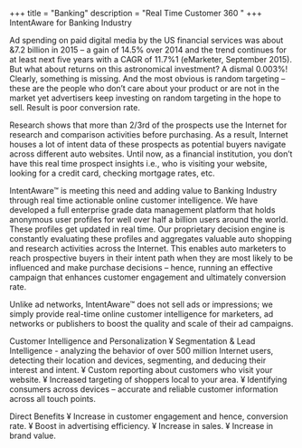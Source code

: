 +++
title = "Banking"
description = "Real Time Customer 360 "
+++
IntentAware for Banking Industry

Ad spending on paid digital media by the US financial services was about &7.2 billion in 2015 – a gain of 14.5% over 2014 and the trend continues for at least next five years with a CAGR of 11.7%1 (eMarketer, September 2015). But what about returns on this astronomical investment? A dismal 0.003%! Clearly, something is missing. And the most obvious is random targeting – these are the people who don’t care about your product or are not in the market yet advertisers keep investing on random targeting in the hope to sell. Result is poor conversion rate.

Research shows that more than 2/3rd of the prospects use the Internet for research and comparison activities before purchasing. As a result, Internet houses a lot of intent data of these prospects as potential buyers navigate across different auto websites. Until now, as a financial institution, you don’t have this real time prospect insights i.e., who is visiting your website, looking for a credit card, checking mortgage rates, etc.   

IntentAware™ is meeting this need and adding value to Banking Industry through real time actionable online customer intelligence. We have developed a full enterprise grade data management platform that holds anonymous user profiles for well over half a billion users around the world. These profiles get updated in real time. Our proprietary decision engine is constantly evaluating these profiles and aggregates valuable auto shopping and research activities across the Internet. This enables auto marketers to reach prospective buyers in their intent path when they are most likely to be influenced and make purchase decisions – hence, running an effective campaign that enhances customer engagement and ultimately conversion rate.

Unlike ad networks, IntentAware™ does not sell ads or impressions; we simply provide real-time online customer intelligence for marketers, ad networks or publishers to boost the quality and scale of their ad campaigns.

Customer Intelligence and Personalization
¥	Segmentation & Lead Intelligence - analyzing the behavior of over 500 million Internet users, detecting their location and devices, segmenting, and deducing their interest and intent.
¥	Custom reporting about customers who visit your website.
¥	Increased targeting of shoppers local to your area.
¥	Identifying consumers across devices – accurate and reliable customer information across all touch points.

Direct Benefits
¥	Increase in customer engagement and hence, conversion rate.
¥	Boost in advertising efficiency.
¥	Increase in sales.
¥	Increase in brand value.
